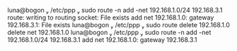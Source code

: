 luna@bogon  /etc/ppp  sudo route -n add -net 192.168.1.0/24 192.168.3.1
route: writing to routing socket: File exists
add net 192.168.1.0: gateway 192.168.3.1: File exists
 luna@bogon  /etc/ppp  sudo route delete 192.168.1.0
delete net 192.168.1.0
 luna@bogon  /etc/ppp  sudo route -n add -net 192.168.1.0/24 192.168.3.1
add net 192.168.1.0: gateway 192.168.3.1